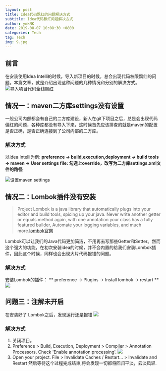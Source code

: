 ```yaml
---
layout: post
title: Idea代码飘红的问题解决方式
subtitle: Idea代码飘红问题解决方式
author: ymkNK
date: 2019-08-07 10:08:30 +0800
categories: Tech
tag: Tech
img: 9.jpg
---
```

## 前言
在安装使用Idea Intelli的时候，导入新项目的时候，总会出现代码权限飘红的问题。本篇文章，就是介绍出现这种问题的几种情况和分别的解决方式。
![导入项目代码全线飘红](http://qeh76ukrx.bkt.clouddn.com/assets/img/pics/WX20190807-102252@2x.png)


## 情况一：maven二方库settings没有设置
一般公司内部都会有自己的二方库建设，新人在git下项目之后，总是会出现代码偏红的问题，各种库都没有导入下来，这时候首先应该排查的就是maven的配置是否正确，是否正确连接到了公司内部的二方库。
### 解决方式
以Idea Intelli为例:
**preference -> build,execution,deployment -> build tools -> maven -> User settings file: 勾选上override，改写为二方库settings.xml文件的路径**

![设置maven settings](http://qeh76ukrx.bkt.clouddn.com/assets/img/pics/WX20190807-105505.png)

## 情况二：Lombok插件没有安装
> Project Lombok is a java library that automatically plugs into your editor and build tools, spicing up your java.
Never write another getter or equals method again, with one annotation your class has a fully featured builder, Automate your logging variables, and much more.[lombok官网](https://www.projectlombok.org/)

Lombok可以让我们的Java代码更加简洁，不用再去写那些Getter和Setter。然而这个强大的功能，在初次安装idea的时候，并不会内置的给我们安装Lombok插件，因此这个时候，同样也会出现大片代码报错的问题。

### 解决方式
安装Lombok的插件：
** preference -> Plugins -> Install lombok -> restart **
![](http://qeh76ukrx.bkt.clouddn.com/assets/img/pics/WX20190807-111529.png)

## 问题三：注解未开启
在安装好了 Lombok之后，发现运行还是报错
![](http://qeh76ukrx.bkt.clouddn.com/assets/img/pics/WX20190807-112144@2x.png)

### 解决方式
1. 关闭项目。 
2. Preference > Build, Execution, Deployment > Compiler > Annotation Processors. Check 'Enable annotation processing'. 
![](http://qeh76ukrx.bkt.clouddn.com/assets/img/pics/WX20190807-112533.png)
3. Open your project. File > Invalidate Caches / Restart... > Invalidate and Restart 然后等待这个过程完成结束,将会发现一切都将回归平淡，云淡风轻.